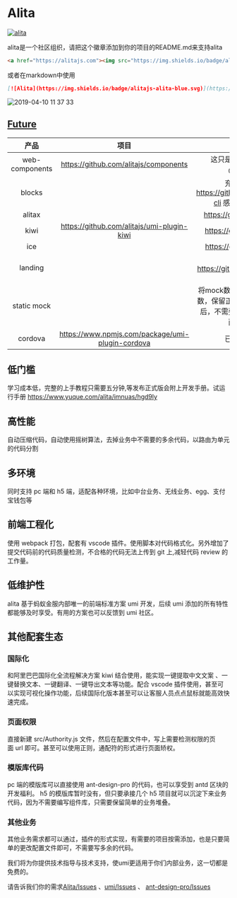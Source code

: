 # Alita
<a href="https://alitajs.com"><img src="https://img.shields.io/badge/alitajs-alita-blue.svg" alt="alita" /></a>

alita是一个社区组织，请把这个徽章添加到你的项目的README.md来支持alita

```html
<a href="https://alitajs.com"><img src="https://img.shields.io/badge/alitajs-alita-blue.svg" alt="alita" /></a>
```

或者在markdown中使用

```markdown
[![Alita](https://img.shields.io/badge/alitajs-alita-blue.svg)](https://alitajs.com)
```

![2019-04-10 11 37 33](https://user-images.githubusercontent.com/11746742/55874614-75875880-5bc5-11e9-8890-9d10c7f46ca9.gif)

## [Future](https://github.com/alitajs/alita/issues/1)
|产品|项目|备注|
|  :-:  | :-:  |:-:  |
|web-components| https://github.com/alitajs/components|这只是技术尝试，可以直接用@ionic/react替代|
|blocks||充分用上抽象语法树 https://github.com/angular/angular-cli 感觉可以归到umi ui里面|
|alitax||https://github.com/refect/refect|
|kiwi|https://github.com/alitajs/umi-plugin-kiwi|https://github.com/alibaba/kiwi|
|ice||https://github.com/alibaba/ice/|
|landing||可视化编辑页面 https://github.com/ant-design/ant-design-landing|
|static mock|| 将mock数据解析成静态json，去掉参数，保留正确响应。使得 umi build 之后，不需要部署服务器就可以预览页面，用于项目演示|
|cordova|https://www.npmjs.com/package/umi-plugin-cordova| 已完成，可用于生产 |

## 低门槛
学习成本低，完整的上手教程只需要五分钟,等发布正式版会附上开发手册。试运行手册 https://www.yuque.com/alita/imnuas/hgd9ly
## 高性能
自动压缩代码，自动使用摇树算法，去掉业务中不需要的多余代码，以路由为单元的代码分割
## 多环境
同时支持 pc 端和 h5 端，适配各种环境，比如中台业务、无线业务、egg、支付宝钱包等
## 前端工程化
使用 webpack 打包，配套有 vscode 插件。使用脚本对代码格式化。另外增加了提交代码前的代码质量检测，不合格的代码无法上传到 git 上,减轻代码 review 的工作量。
## 低维护性
alita 基于蚂蚁金服内部唯一的前端标准方案 umi 开发，后续 umi 添加的所有特性都能够及时享受。有用的方案也可以反馈到 umi 社区。
## 其他配套生态
### 国际化
和阿里巴巴国际化全流程解决方案 kiwi 结合使用，能实现一键提取中文文案 、一键替换文本、一键翻译、一键导出文本等功能。配合 vscode 插件使用，甚至可以实现可视化操作功能，后续国际化版本甚至可以让客服人员点点鼠标就能高效快速完成。

### 页面权限
直接新建 src/Authority.js 文件，然后在配置文件中，写上需要检测权限的页面 url 即可。甚至可以使用正则，通配符的形式进行页面矫权。

### 模版库代码
pc 端的模版库可以直接使用 ant-design-pro 的代码，也可以享受到 antd 区块的开发福利。
h5 的模版库暂时没有，但只要承接几个 h5 项目就可以沉淀下来业务代码，因为不需要编写组件库，只需要保留简单的业务堆叠。

### 其他业务
其他业务需求都可以通过，插件的形式实现，有需要的项目按需添加，也是只要简单的更改配置文件即可，不需要写多余的代码。

我们将为你提供技术指导与技术支持，使umi更适用于你们内部业务，这一切都是免费的。

请告诉我们你的需求[Alita/Issues](https://github.com/alitajs/alita/issues) 、[umi/Issues](https://github.com/umijs/umi/issues) 、 [ant-design-pro/Issues](https://github.com/ant-design/ant-design-pro/issues)
